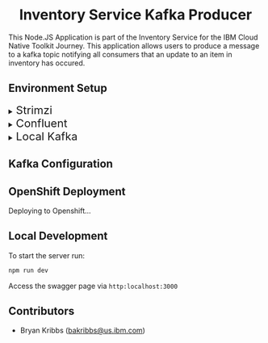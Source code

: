 <h1 align="center"> Inventory Service Kafka Producer </h1>

This Node.JS Application is part of the Inventory Service for the IBM Cloud Native Toolkit Journey. This application allows users to produce a message to a kafka topic notifying all consumers that an update to an item in inventory has occured.

<h2 align="Left">
Environment Setup
</h2>

<details>
  <summary><span style="font-size:22px">Strimzi</span></summary>


### Operator Setup

</details>

<details>
  <summary><span style="font-size:22px">Confluent</span></summary>
  
### Operator Setup

  Follow the Instructions at the following link to setup [Confluent](https://github.ibm.com/ben-cornwell/confluent-operator) on OpenShift.

  Be sure to record the `global.sasl.plain.username` and `global.sasl.plain.password` from the `values` file in the `confluent-operator` directory for the `Secret Creation` step below.

  Once the operator has finished installing, copy the `confluentCA.key` and `confluentCA.pem` and move it to a convient location for you to access. Both will be needed for the `Secret Creation` step as well.

### Secret Creation

Secrets will be needed in order to connect your Kafka Client to the running instance of Kafka. **Two** secrets will need to be created.

First will be named `confluent-kafka-cert`. Use the following command to create the secret:

```bash
oc create secret tls confluent-kafka-cert --cert='./~PATH TO PEM~/confluentCA.pem' --key='./~PATH TO KEY~/confluentCA.key' -n NAMESPACE
```

*Replace the `PATH TO` with the proper directory path to the file and `NAMESPACE` with the namespace you want it to be deployed.*

The second key to create will be named `kafka-operator-key`. Use the following command to create the secret:

```bash
oc create secret generic kafka-operator-key --from-literal=username=GLOBAL.SASL.PLAIN.USERNAME --from-literal=password=GLOBAL.SASL.PLAIN.PASSWORD -n NAMESPACE
```
*Replace the `GLOBAL.SASL.PLAIN.*` with the value from the previous step and `NAMESPACE` with the namespace you want it to be deployed.*

### Client Configuration

First we need to setup the `clusterDev` configuration for the new deployed services.

Open the file `/src/env/clusterDev.js`. **Modify** the following capitalized parameters to match your deployment.

```javascript
  kafka: {
      TOPIC: 'YOUR TOPIC',
      BROKERS: ['kafka.NAMESPACE.svc:9071'],
      GROUPID: 'GROUPID',
      CLIENTID: 'CLIENTID',
      SASLMECH:'plain',
      CONNECTIONTIMEOUT: 3000,
      AUTHENTICATIONTIMEOUT: 1000,
      REAUTHENTICATIONTHRESHOLD: 10000,
      RETRIES: 3,
      MAXRETRYTIME: 5
    }
```
Check out the [documentation](https://kafka.js.org/docs/configuration) for details about the other parameters.

</details>

<details>
  <summary><span style="font-size:22px">Local Kafka</span></summary>
  
  Make sure you have an instance of kafka running either locally or remotely.

Following the instruction [here](https://kafka.apache.org/quickstart) for running kafka locally.

</details>

<h2 align="Left">
Kafka Configuration
</h2>

<h2 align="Left">
OpenShift Deployment
</h2>

Deploying to Openshift...


<h2 align="Left">
Local Development
</h2>

To start the server run:

```bash
npm run dev
```

Access the swagger page via `http:localhost:3000`

<h2 align="Left">
Contributors
</h2>

- Bryan Kribbs (bakribbs@us.ibm.com)
